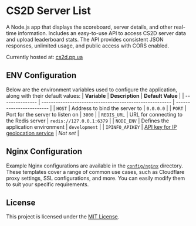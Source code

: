# CS2D Server List
A Node.js app that displays the scoreboard, server details, and other real-time information. Includes an easy-to-use API to access CS2D server data and upload leaderboard stats. The API provides consistent JSON responses, unlimited usage, and public access with CORS enabled.

Currently hosted at: [cs2d.pp.ua](https://cs2d.pp.ua)

## ENV Configuration
Below are the environment variables used to configure the application, along with their default values:
| **Variable**    | **Description**                                         | **Default Value**        |
| --------------- | ------------------------------------------------------- | ------------------------ |
| `HOST`          | Address to bind the server to                           | `0.0.0.0`                |
| `PORT`          | Port for the server to listen on                        | `3000`                   |
| `REDIS_URL`     | URL for connecting to the Redis server                  | `redis://127.0.0.1:6379` |
| `NODE_ENV`      | Defines the application environment                     | `development`            |
| `IPINFO_APIKEY` | [API key for IP geolocation service](https://ipinfo.io) | *Not set*                |

## Nginx Configuration
Example Nginx configurations are available in the [`config/nginx`](config/nginx) directory. These templates cover a range of common use cases, such as Cloudflare proxy settings, SSL configurations, and more. You can easily modify them to suit your specific requirements.

## License
This project is licensed under the [MIT License](LICENSE).
